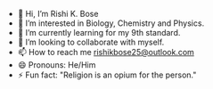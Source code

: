 - 👋 Hi, I’m Rishi K. Bose
- 👀 I’m interested in Biology, Chemistry and Physics.
- 🌱 I’m currently learning for my 9th standard.
- 💞️ I’m looking to collaborate with myself.
- 📫 How to reach me rishikbose25@outlook.com
- 😄 Pronouns: He/Him
- ⚡ Fun fact: "Religion is an opium for the person."

<!---
rishikbose25/rishikbose25 is a ✨ special ✨ repository because its `README.md` (this file) appears on your GitHub profile.
You can click the Preview link to take a look at your changes.
--->
